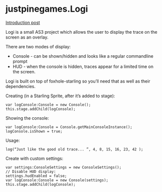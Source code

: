justpinegames.Logi
====================

[Introduction post](http://justpinegames.com/blog/2012/08/introducing-logi/)

Logi is a small AS3 project which allows the user to display the trace on the screen as an overlay.

There are two modes of display:
* Console - can be shown/hidden and looks like a regular commandline prompt
* HUD - when the console is hidden, traces appear for a limited time on the screen.

Logi is built on top of foxhole-starling so you’ll need that as well as their dependencies.

Creating (in a Starling Sprite, after it’s added to stage):

    var logConsole:Console = new Console();
    this.stage.addChild(logConsole);

Showing the console:

    var logConsole:Console = Console.getMainConsoleInstance();
    logConsole.isShown = true;

Usage:

    log(“Just like the good old trace... ”, 4, 8, 15, 16, 23, 42 );
    
Create with custom settings:

    var settings:ConsoleSettings = new ConsoleSettings();
    // Disable HUD display:
    settings.hudEnabled = false;
    var logConsole:Console = new Console(settings);
    this.stage.addChild(logConsole);
